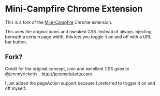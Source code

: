 # Mini-Campfire Chrome Extension

This is a fork of the [Mini-Campfire](https://chrome.google.com/webstore/detail/mini-campfire/kioodigallkkhmaledjkkhgndkilaloi?hl=en) Chrome extension.

This uses the original icons and tweaked CSS.  Instead of always injecting beneath a certain page width, this lets you toggle it on and off with a URL bar button.

## Fork?

Credit for the original concept, icon and excellent CSS goes to @jeremyricketts - http://jeremyricketts.com

I just added the pageAction support because I preferred to trigger it on and off myself.

